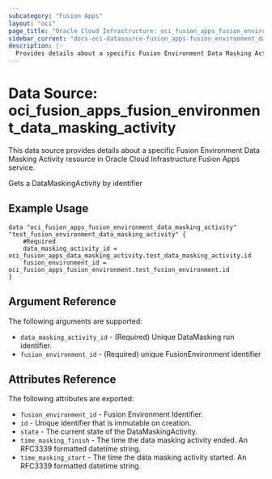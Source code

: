 ```yaml
---
subcategory: "Fusion Apps"
layout: "oci"
page_title: "Oracle Cloud Infrastructure: oci_fusion_apps_fusion_environment_data_masking_activity"
sidebar_current: "docs-oci-datasource-fusion_apps-fusion_environment_data_masking_activity"
description: |-
  Provides details about a specific Fusion Environment Data Masking Activity in Oracle Cloud Infrastructure Fusion Apps service
---
```


# Data Source: oci_fusion_apps_fusion_environment_data_masking_activity
This data source provides details about a specific Fusion Environment Data Masking Activity resource in Oracle Cloud Infrastructure Fusion Apps service.

Gets a DataMaskingActivity by identifier

## Example Usage

```hcl
data "oci_fusion_apps_fusion_environment_data_masking_activity" "test_fusion_environment_data_masking_activity" {
	#Required
	data_masking_activity_id = oci_fusion_apps_data_masking_activity.test_data_masking_activity.id
	fusion_environment_id = oci_fusion_apps_fusion_environment.test_fusion_environment.id
}
```

## Argument Reference

The following arguments are supported:

* `data_masking_activity_id` - (Required) Unique DataMasking run identifier.
* `fusion_environment_id` - (Required) unique FusionEnvironment identifier


## Attributes Reference

The following attributes are exported:

* `fusion_environment_id` - Fusion Environment Identifier.
* `id` - Unique identifier that is immutable on creation.
* `state` - The current state of the DataMaskingActivity.
* `time_masking_finish` - The time the data masking activity ended. An RFC3339 formatted datetime string.
* `time_masking_start` - The time the data masking activity started. An RFC3339 formatted datetime string.

